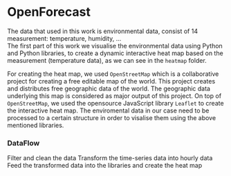 # OpenForecast

The data that used in this work is environmental data, consist of 14 measurement: temperature, humidity, ... <br>
The first part of this work we visualise the environmental data using Python and Python libraries, to create a dynamic interactive heat map based on the measurement (temperature data), as we can see in the `heatmap` folder.

For creating the heat map, we used `OpenStreetMap` which is a collaborative project for creating a free editable map of the world. This project creates and distributes free geographic data of the world. The geographic data underlying this map is considered as major output of this project. On top of `OpenStreetMap`, we used the opensource JavaScript library `Leaflet` to create the interactive heat map. The enviromental data in our case need to be processed to a certain structure in order to visalise them using the above mentioned libraries.

### DataFlow

Filter and clean the data
Transform the time-series data into hourly data
Feed the transformed data into the libraries and create the heat map


